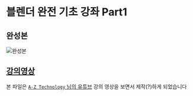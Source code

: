 # 블렌더 완전 기초 강좌 Part1

## 완성본
![완성본](https://user-images.githubusercontent.com/42382793/114299684-99087500-9af7-11eb-9c40-c60ebfe40ed7.png)

## [강의영상](https://www.youtube.com/channel/UCpp1xltFiMwO1BHTHwuS7UA)

본 파일은 [`A-Z Technology` 님의 유튜브](https://www.youtube.com/channel/UCpp1xltFiMwO1BHTHwuS7UA) 강의 영상을 보면서 제작(?)하게 되었습니다
